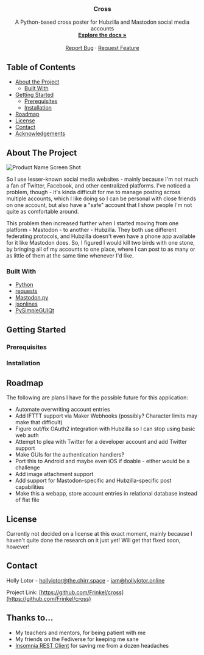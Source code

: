 <!-- PROJECT LOGO -->
<br />
<p align="center">
<!--
  <a href="https://github.com/Frinkel/cross">
    <img src="images/logo.png" alt="Logo" width="80" height="80">
  </a>
-->
  <h3 align="center">Cross</h3>

  <p align="center">
    A Python-based cross poster for Hubzilla and Mastodon social media accounts
    <br />
    <a href="https://github.com/Frinkel/cross"><strong>Explore the docs »</strong></a>
    <br />
    <br />
    <a href="https://github.com/Frinkel/cross/issues">Report Bug</a>
    ·
    <a href="https://github.com/Frinkel/cross/issues">Request Feature</a>
  </p>
</p>



<!-- TABLE OF CONTENTS -->
## Table of Contents

* [About the Project](#about-the-project)
  * [Built With](#built-with)
* [Getting Started](#getting-started)
  * [Prerequisites](#prerequisites)
  * [Installation](#installation)
* [Roadmap](#roadmap)
* [License](#license)
* [Contact](#contact)
* [Acknowledgements](#acknowledgements)



<!-- ABOUT THE PROJECT -->
## About The Project

![Product Name Screen Shot][product-screenshot]

So I use lesser-known social media websites - mainly because I'm not much a fan of Twitter, Facebook, and
other centralized platforms. I've noticed a problem, though - it's kinda difficult for me to manage posting across
multiple accounts, which I like doing so I can be personal with close friends on one account, but also have a "safe"
account that I show people I'm not quite as comfortable around. 

This problem then increased further when I started 
moving from one platform - Mastodon - to another - Hubzilla. They both use different federating protocols, and Hubzilla 
doesn't even have a phone app available for it like Mastodon does. So, I figured I would kill two birds with one stone,
by bringing all of my accounts to one place, where I can post to as many or as little of them at the same time whenever
I'd like.


### Built With

* [Python](https://www.python.org/)
* [requests](https://2.python-requests.org/en/master/)
* [Mastodon.py](https://mastodonpy.readthedocs.io/en/stable/)
* [jsonlines](https://jsonlines.readthedocs.io/en/latest/)
* [PySimpleGUIQt](https://github.com/PySimpleGUI/PySimpleGUI/tree/master/PySimpleGUIQt)



<!-- GETTING STARTED -->
## Getting Started



### Prerequisites



### Installation
 


<!-- ROADMAP -->
## Roadmap

The following are plans I have for the possible future for this application:
* Automate overwriting account entries
* Add IFTTT support via Maker Webhooks (possibly? Character limits may make that difficult)
* Figure out/fix OAuth2 integration with Hubzilla so I can stop using basic web auth
* Attempt to plea with Twitter for a developer account and add Twitter support
* Make GUIs for the authentication handlers?
* Port this to Android and maybe even iOS if doable - either would be a challenge
* Add image attachment support
* Add support for Mastodon-specific and Hubzilla-specific post capabilities
* Make this a webapp, store account entries in relational database instead of flat file



<!-- LICENSE -->
## License
Currently not decided on a license at this exact moment, mainly because I haven't quite done the research on it just
yet! Will get that fixed soon, however!


<!-- CONTACT -->
## Contact

Holly Lotor - [hollylotor@the.chirr.space](https://the.chirr.space/profile/hollylotor) - iam@hollylotor.online

Project Link: [https://github.com/Frinkel/cross](https://github.com/Frinkel/cross)



<!-- ACKNOWLEDGEMENTS -->
## Thanks to...

* My teachers and mentors, for being patient with me
* My friends on the Fediverse for keeping me sane
* [Insomnia REST Client](https://insomnia.rest/) for saving me from a dozen headaches

[product-screenshot]: ../assets/img/CrossGUI.png?raw=true
